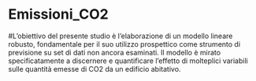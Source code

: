# Emissioni_CO2
#L’obiettivo del presente studio è l’elaborazione di un modello lineare robusto, fondamentale per il suo utilizzo prospettico come strumento di previsione su set di dati non ancora esaminati. Il modello è mirato specificatamente a discernere e quantificare l’effetto di molteplici variabili sulle quantità emesse di CO2 da un edificio abitativo.

